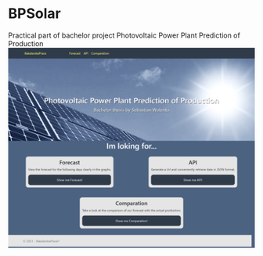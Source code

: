 # BPSolar
Practical part of bachelor project Photovoltaic Power Plant Prediction of Production
![alt text](https://github.com/Thechopsee/BPSolar/blob/main/img/uvod.png?raw=true)
